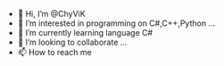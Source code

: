 - 👋 Hi, I’m @ChyViK
- 👀 I’m interested in programming on C#,C++,Python ...
- 🌱 I’m currently learning language C#
- 💞️ I’m looking to collaborate  ...
- 📫 How to reach me 

<!---
ChyViK/ChyViK is a ✨ special ✨ repository because its `README.md` (this file) appears on your GitHub profile.
You can click the Preview link to take a look at your changes.
--->
